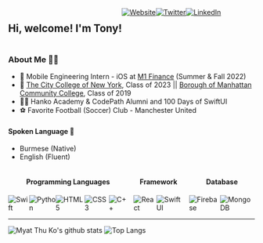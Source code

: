 <div align="center" style="display: flex;">
  <h2> Hi, welcome! I'm Tony! </h1>
  <a href="https://www.myatthuko.com"><img src="https://img.icons8.com/fluency/50/000000/domain.png" alt="Website"/> </a>  
  <a href="https://twitter.com/myatthu_ko"><img src="https://img.icons8.com/fluency/50/000000/twitter.png" alt="Twitter"/></a> 
  <a href="https://www.linkedin.com/in/myatthuko13/"><img src="https://img.icons8.com/fluency/50/000000/linkedin.png" alt="LinkedIn"/></a> 
</div>

<!-- End of Social Links -->

### About Me 🙋‍♂️
- 💼 Mobile Engineering Intern - iOS at [M1 Finance](https://m1.com/) (Summer & Fall 2022)
- 🎒 [The City College of New York](https://www.ccny.cuny.edu/), Class of 2023 || [Borough of Manhattan Community College](https://www.bmcc.cuny.edu/), Class of 2019
- 👨‍💻 Hanko Academy & CodePath Alumni and 100 Days of SwiftUI
- ⚽ Favorite Football (Soccer) Club - Manchester United

#### Spoken Language 💬
- Burmese (Native)
- English (Fluent)

<!-- End of About Me -->

<div style="display: flex; flex-direction: row; align-content: space-between;">
            <div style="display: flex; flex-direction: column;">
                <h4 style="text-align: center;">Programming Languages </h4>
                <div style="display:flex">
                    <img src="https://img.icons8.com/fluent/64/000000/swift.png" alt="Swift" />
                    <img src="https://img.icons8.com/color/64/000000/python.png" alt="Python" />
                    <img src="https://img.icons8.com/color/64/000000/html-5.png" alt="HTML 5" />
                    <img src="https://img.icons8.com/color/64/000000/css3.png" alt="CSS 3" />
                    <img src="https://img.icons8.com/color/64/000000/c-plus-plus-logo.png" alt="C++" />
                </div>
            </div>
  &nbsp;&nbsp;&nbsp;
            <div style="display: flex; flex-direction: column;">
                <h4 style="text-align: center;">Framework</h4>
                <div style="display:flex">
                    <img src="https://img.icons8.com/officel/64/000000/react.png" alt="React" />
                    <img src="https://img.icons8.com/fluent/64/000000/swiftui.png" alt="SwiftUI" />
                </div>
            </div>
            &nbsp;&nbsp;&nbsp;
            <div style="display: flex; flex-direction: column;">
                <h4 style="text-align: center;">Database</h4>
                <div style="display:flex">
                    <img src="https://img.icons8.com/color/64/000000/google-firebase-console.png" alt="Firebase" />
                    <img src="https://img.icons8.com/color/64/000000/mongodb.png" alt="MongoDB" />
                </div>
            </div>
        </div>

<!-- End of Technical Skills -->
  
---
![Myat Thu Ko's github stats](https://github-readme-stats.vercel.app/api?username=MyatThuKo&show_icons=true&count_private=true&theme=dark)
![Top Langs](https://github-readme-stats.vercel.app/api/top-langs/?username=MyatThuKo&layout=compact&theme=dark)
